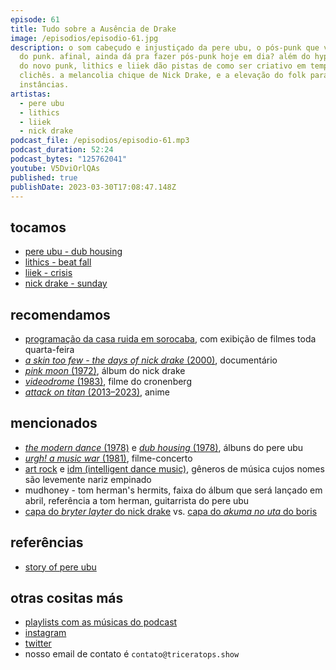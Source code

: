 ```yaml
---
episode: 61
title: Tudo sobre a Ausência de Drake
image: /episodios/episodio-61.jpg
description: o som cabeçudo e injustiçado da pere ubu, o pós-punk que veio antes
  do punk. afinal, ainda dá pra fazer pós-punk hoje em dia? além do hype macho
  do novo punk, lithics e liiek dão pistas de como ser criativo em tempos de
  clichês. a melancolia chique de Nick Drake, e a elevação do folk para outras
  instâncias.
artistas:
  - pere ubu
  - lithics
  - liiek
  - nick drake
podcast_file: /episodios/episodio-61.mp3
podcast_duration: 52:24
podcast_bytes: "125762041"
youtube: V5DviOrlQAs
published: true
publishDate: 2023-03-30T17:08:47.148Z
---
```

## tocamos

* [pere ubu - dub housing](https://www.youtube.com/watch?v=xGmy6WxrHUw)
* [lithics - beat fall](https://www.youtube.com/watch?v=aI0Z-muWlg4)
* [liiek - crisis](https://www.youtube.com/watch?v=ClKthJXARBA)
* [nick drake - sunday](https://www.youtube.com/watch?v=Lq5oeQypIjc)

## recomendamos

* [programação da casa ruida em sorocaba](https://www.instagram.com/casaruida/), com exibição de filmes toda quarta-feira
* [*a skin too few - the days of nick drake* (2000)](https://www.youtube.com/watch?v=roORx0DJ4rk), documentário
* [*pink moon* (1972)](https://open.spotify.com/album/5mwOo1zikswhmfHvtqVSXg), álbum do nick drake
* [*videodrome* (1983)](https://www.imdb.com/title/tt0086541/), filme do cronenberg
* [*attack on titan* (2013–2023)](https://www.imdb.com/title/tt2560140/), anime

## mencionados

* [*the modern dance* (1978)](https://open.spotify.com/album/3zGgLRMaApg4t8GUhG9X8W) e [*dub housing* (1978)](https://open.spotify.com/album/64CW8fAAWtgoVkbQ1MyWrS), álbuns do pere ubu
* [*urgh! a music war* (1981)](https://www.imdb.com/title/tt0138902/), filme-concerto
* [art rock](https://en.wikipedia.org/wiki/Art_rock) e [idm (intelligent dance music)](https://en.wikipedia.org/wiki/Intelligent_dance_music), gêneros de música cujos nomes são levemente nariz empinado
* mudhoney - tom herman's hermits, faixa do álbum que será lançado em abril, referência a tom herman, guitarrista do pere ubu
* [capa do *bryter layter* do nick drake](https://e.snmc.io/i/600/w/4bb7cccb98dbd50a7d2b8d95b6573626/10431675/nick-drake-bryter-layter-Cover-Art.jpg) vs. [capa do *akuma no uta* do boris](https://e.snmc.io/i/600/w/de19122e7170bad318f1cf2df46c187f/2276347/boris-akuma-no-uta-Cover-Art.jpg)

## referências

* [story of pere ubu](http://users.rcn.com/obo/ubu/ubu_story.html)

## otras cositas más

* [playlists com as músicas do podcast](https://www.triceratops.show/playlists/)
* [instagram](https://www.instagram.com/triceratops.show/)
* [twitter](https://twitter.com/TriceratopsShow/)
* nosso email de contato é `contato@triceratops.show`

